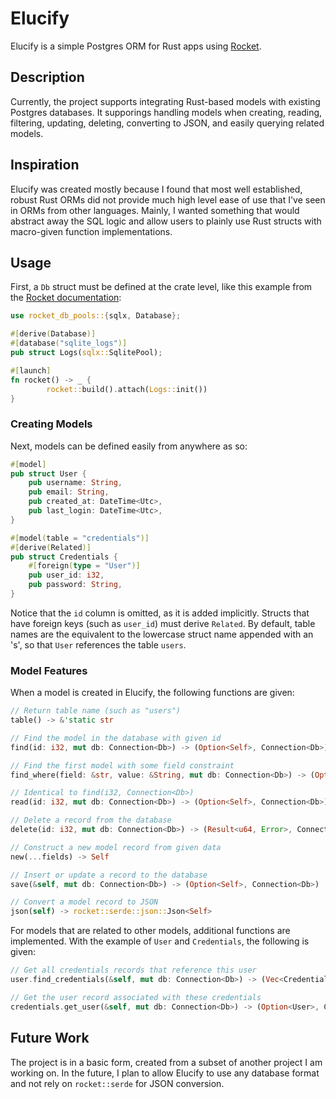 # Elucify

Elucify is a simple Postgres ORM for Rust apps using [Rocket](https://github.com/SergioBenitez/Rocket).

## Description

Currently, the project supports integrating Rust-based models with existing Postgres databases. It supporings handling models when creating, reading, filtering, updating, deleting, converting to JSON, and easily querying related models.

## Inspiration

Elucify was created mostly because I found that most well established, robust Rust ORMs did not provide much high level ease of use that I've seen in ORMs from other languages. Mainly, I wanted something that would abstract away the SQL logic and allow users to plainly use Rust structs with macro-given function implementations.

## Usage

First, a `Db` struct must be defined at the crate level, like this example from the [Rocket documentation](https://api.rocket.rs/v0.5-rc/rocket_db_pools/index.html):

```rust
use rocket_db_pools::{sqlx, Database};

#[derive(Database)]
#[database("sqlite_logs")]
pub struct Logs(sqlx::SqlitePool);

#[launch]
fn rocket() -> _ {
		rocket::build().attach(Logs::init())
}
```

### Creating Models

Next, models can be defined easily from anywhere as so:

```rust
#[model]
pub struct User {
	pub username: String,
	pub email: String,
	pub created_at: DateTime<Utc>,
	pub last_login: DateTime<Utc>,
}

#[model(table = "credentials")]
#[derive(Related)]
pub struct Credentials {
	#[foreign(type = "User")]
	pub user_id: i32,
	pub password: String,
}
```

Notice that the `id` column is omitted, as it is added implicitly. Structs that have foreign keys (such as `user_id`) must derive `Related`. By default, table names are the equivalent to the lowercase struct name appended with an 's', so that `User` references the table `users`.

### Model Features

When a model is created in Elucify, the following functions are given:

```rust
// Return table name (such as "users")
table() -> &'static str

// Find the model in the database with given id
find(id: i32, mut db: Connection<Db>) -> (Option<Self>, Connection<Db>)

// Find the first model with some field constraint
find_where(field: &str, value: &String, mut db: Connection<Db>) -> (Option<Self>, Connection<Db>)

// Identical to find(i32, Connection<Db>)
read(id: i32, mut db: Connection<Db>) -> (Option<Self>, Connection<Db>)

// Delete a record from the database
delete(id: i32, mut db: Connection<Db>) -> (Result<u64, Error>, Connection<Db>)

// Construct a new model record from given data
new(...fields) -> Self

// Insert or update a record to the database
save(&self, mut db: Connection<Db>) -> (Option<Self>, Connection<Db>)

// Convert a model record to JSON
json(self) -> rocket::serde::json::Json<Self>
```

For models that are related to other models, additional functions are implemented. With the example of `User` and `Credentials`, the following is given:

```rust
// Get all credentials records that reference this user
user.find_credentials(&self, mut db: Connection<Db>) -> (Vec<Credentials>, Connection<Db>)

// Get the user record associated with these credentials
credentials.get_user(&self, mut db: Connection<Db>) -> (Option<User>, Connection<Db>)
```

## Future Work

The project is in a basic form, created from a subset of another project I am working on. In the future, I plan to allow Elucify to use any database format and not rely on `rocket::serde` for JSON conversion.
